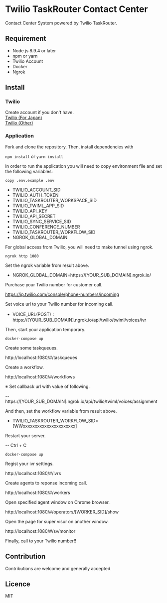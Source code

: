 # Twilio TaskRouter Contact Center
Contact Center System powered by Twilio TaskRouter.

## Requirement
* Node.js 8.9.4 or later
* npm or yarn
* Twilio Account
* Docker
* Ngrok

## Install
### Twilio
Create account if you don't have.  
[Twilio (For Japan)](https://twilio.kddi-web.com)  
[Twilio (Other)](https://www.twilio.com)

### Application
Fork and clone the repository. Then, install dependencies with

`npm install` or `yarn install`

In order to run the application you will need to copy environment file and set the following variables:

`copy .env.example .env`

* TWILIO_ACCOUNT_SID
* TWILIO_AUTH_TOKEN
* TWILIO_TASKROUTER_WORKSPACE_SID
* TWILIO_TWIML_APP_SID
* TWILIO_API_KEY
* TWILIO_API_SECRET
* TWILIO_SYNC_SERVICE_SID
* TWILIO_CONFERENCE_NUMBER
* TWILIO_TASKROUTER_WORKFLOW_SID
* NGROK_GLOBAL_DOMAIN

For global access from Twilio, you will need to make tunnel using ngrok.

`ngrok http 1080`

Set the ngrok variable from result above.

* NGROK_GLOBAL_DOMAIN=https://[YOUR_SUB_DOMAIN].ngrok.io/

Purchase your Twilio number for customer call.

https://jp.twilio.com/console/phone-numbers/incoming

Set voice url to your Twilio number for incoming call.

* VOICE_URL(POST)：https://[YOUR_SUB_DOMAIN].ngrok.io/api/twilio/twiml/voices/ivr

Then, start your application temporary.

`docker-compose up`

Create some taskqueues.

http://localhost:1080/#/taskqueues

Create a workflow.

http://localhost:1080/#/workflows

※ Set callback url with value of following.

-- https://[YOUR_SUB_DOMAIN].ngrok.io/api/twilio/twiml/voices/assignment

And then, set the workflow variable from result above.

* TWILIO_TASKROUTER_WORKFLOW_SID=[WWxxxxxxxxxxxxxxxxxxxxxx]

Restart your server.

-- Ctrl + C

`docker-compose up`

Regist your ivr settings.

http://localhost:1080/#/ivrs

Create agents to reponse incoming call.

http://localhost:1080/#/workers

Open specified agent window on Chrome browser.

http://localhost:1080/#/operators/[WORKER_SID]/show

Open the page for super visor on another window.

http://localhost:1080/#/sv/monitor

Finally, call to your Twilio number!!  

## Contribution
Contributions are welcome and generally accepted.

## Licence
MIT
